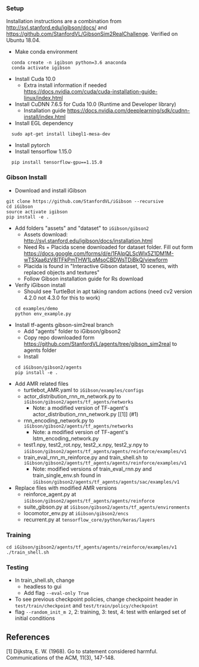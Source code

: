### Setup
Installation instructions are a combination from http://svl.stanford.edu/igibson/docs/ and https://github.com/StanfordVL/GibsonSim2RealChallenge. Verified on Ubuntu 18.04.
- Make conda environment
```
  conda create -n igibson python=3.6 anaconda
  conda activate igibson
```
- Install Cuda 10.0
  - Extra install information if needed https://docs.nvidia.com/cuda/cuda-installation-guide-linux/index.html
- Install CuDNN 7.6.5 for Cuda 10.0 (Runtime and Developer library)
  - Installation guide https://docs.nvidia.com/deeplearning/sdk/cudnn-install/index.html
- Install EGL dependency
```
  sudo apt-get install libegl1-mesa-dev
  ```
- Install pytorch
- Install tensorflow 1.15.0
```
  pip install tensorflow-gpu==1.15.0
```
### Gibson Install
- Download and install iGibson
```
git clone https://github.com/StanfordVL/iGibson --recursive
cd iGibson
source activate igibson
pip install -e .
```
- Add folders "assets" and "dataset" to `iGibson/gibson2`
  - Assets download: http://svl.stanford.edu/igibson/docs/installation.html
  - Need Rs + Placida scene downloaded for dataset folder. Fill out form https://docs.google.com/forms/d/e/1FAIpQLScWlx5Z1DM1M-wTSXaa6zV8lTFkPmTHW1LqMsoCBDWsTDjBkQ/viewform
  - Placida is found in "Interactive Gibson dataset, 10 scenes, with replaced objects and textures"
  - Follow Gibson installation guide for Rs download
- Verify iGibson install
  - Should see TurtleBot in apt taking random actions (need cv2 version 4.2.0 not 4.3.0 for this to work)
  ```
  cd examples/demo
  python env_example.py
  ```
- Install tf-agents gibson-sim2real branch
  - Add "agents" folder to iGibson/gibson2
  - Copy repo downloaded form https://github.com/StanfordVL/agents/tree/gibson_sim2real to agents folder
  - Install
  ```
  cd iGibson/gibson2/agents
  pip install -e .
  ```
- Add AMR related files
  - turtlebot_AMR.yaml to `iGibson/examples/configs`
  - actor_distribution_rnn_m_network.py to `iGibson/gibson2/agents/tf_agents/networks`
    - Note: a modified version of TF-agent's actor_distribution_rnn_network.py [[1]] (#1)
  - rnn_encoding_network.py to `iGibson/gibson2/agents/tf_agents/networks`
    - Note: a modified version of TF-agent's lstm_encoding_network.py
  - test1.npy, test2_rot.npy, test2_x.npy, test2_y.npy to `iGibson/gibson2/agents/tf_agents/agents/reinforce/examples/v1`
  - train_eval_rnn_m_reinforce.py and train_shell.sh to `iGibson/gibson2/agents/tf_agents/agents/reinforce/examples/v1`
    - Note: modified versions of train_eval_rnn.py and train_single_env.sh found in `iGibson/gibson2/agents/tf_agents/agents/sac/examples/v1`
- Replace files with modified AMR versions
  - reinforce_agent.py at `iGibson/gibson2/agents/tf_agents/agents/reinforce`
  - suite_gibson.py at `iGibson/gibson2/agents/tf_agents/environments`
  - locomotor_env.py at `iGibson/gibson2/encs`
  - recurrent.py at `tensorflow_core/python/keras/layers`

### Training
```
cd iGibson/gibson2/agents/tf_agents/agents/reinforce/examples/v1
./train_shell.sh
```

### Testing
- In train_shell.sh, change
    - headless to gui
    - Add flag `--eval-only True`
- To see previous checkpoint policies, change checkpoint header in `test/train/checkpoint` and `test/train/policy/checkpoint`
- flag `--random_init_m 2`, 2: training, 3: test, 4: test with enlarged set of initial conditions

## References
<a id="1">[1]</a> 
Dijkstra, E. W. (1968). 
Go to statement considered harmful. 
Communications of the ACM, 11(3), 147-148.
